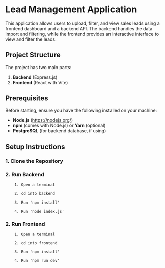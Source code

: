 # Lead Management Application

This application allows users to upload, filter, and view sales leads using a
frontend dashboard and a backend API. The backend handles the data import and
filtering, while the frontend provides an interactive interface to view and
filter the leads.

## Project Structure

The project has two main parts:

1. **Backend** (Express.js)
2. **Frontend** (React with Vite)

## Prerequisites

Before starting, ensure you have the following installed on your machine:

- **Node.js** (https://nodejs.org/)
- **npm** (comes with Node.js) or **Yarn** (optional)
- **PostgreSQL** (for backend database, if using)

## Setup Instructions

### 1. Clone the Repository

### 2. Run Backend

        1. Open a terminal

        2. cd into backend

        3. Run 'npm install'

        4. Run 'node index.js'

### 2. Run Frontend

        1. Open a terminal

        2. cd into frontend

        3. Run 'npm install'

        4. Run 'npm run dev'
